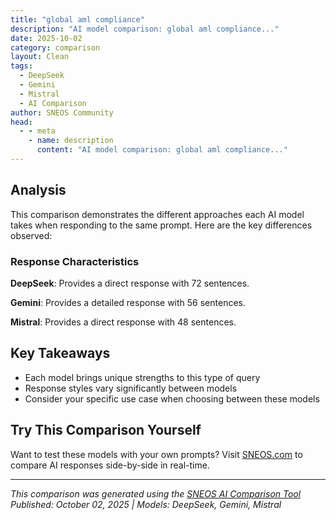 ```yaml
---
title: "global aml compliance"
description: "AI model comparison: global aml compliance..."
date: 2025-10-02
category: comparison
layout: Clean
tags:
  - DeepSeek
  - Gemini
  - Mistral
  - AI Comparison
author: SNEOS Community
head:
  - - meta
    - name: description
      content: "AI model comparison: global aml compliance..."
---
```


<ChatComparison
  title="global aml compliance"
  prompt="global aml compliance"
  :responses='{
    "DeepSeek": "Of course. Here is a comprehensive overview of **Global AML (Anti-Money Laundering) Compliance**, covering its importance, key components, major frameworks, and current challenges.\n\n### Executive Summary\n\n**Global AML Compliance** refers to the set of laws, regulations, procedures, and technologies that financial institutions and other regulated entities implement to prevent, detect, and report money laundering and terrorist financing activities across international borders. It\u0027s a complex, dynamic field driven by the global effort to combat financial crime.\n\n---\n\n### 1. Why is Global AML Compliance Critical?\n\n*   **Combating Crime:** Money laundering is the lifeblood of serious crimes like drug trafficking, terrorism, corruption, and tax evasion. Effective AML systems disrupt these illicit activities.\n*   **Protecting Financial System Integrity:** It helps maintain the stability and integrity of the global financial system by preventing its misuse by criminals.\n*   **Legal and Regulatory Obligation:** Failure to comply results in severe consequences, including:\n    *   **Massive Fines** (billions of dollars in some cases)\n    *   **Criminal Prosecution** of individuals and the entity\n    *   **Loss of Licenses** to operate\n    *   **Reputational Damage** that can be fatal to a business\n*   **National Security:** Directly supports efforts to combat terrorism financing (CFT - Counter-Financing of Terrorism) and the proliferation of weapons of mass destruction (PF - Proliferation Financing).\n\n---\n\n### 2. The Core Components of an AML Compliance Program (The \u0022Five Pillars\u0022)\n\nWhile specifics vary by jurisdiction, most global frameworks are built on these five pillars:\n\n1.  **Internal Policies, Procedures, and Controls:** A documented framework outlining how the institution will comply with AML regulations.\n2.  **Designated Compliance Officer:** An individual with the expertise and authority to oversee the AML program.\n3.  **Customer Due Diligence (CDD) \u0026 Know Your Customer (KYC):**\n    *   **CDD:** The process of identifying the customer and verifying their identity.\n    *   **Enhanced Due Diligence (EDD):** Additional checks for higher-risk customers (e.g., Politically Exposed Persons - PEPs, customers from high-risk jurisdictions).\n4.  **Ongoing Monitoring and Suspicious Activity Reporting (SAR):** Continuously monitoring customer transactions for suspicious patterns and filing reports with the national Financial Intelligence Unit (FIU).\n5.  **Employee Training:** Regular, role-specific training to ensure staff can recognize and respond to potential money laundering activities.\n\n---\n\n### 3. Key Global AML Standards and Bodies\n\nGlobal compliance is shaped by a few key international organizations:\n\n| Body | Full Name | Role \u0026 Influence |\n| :--- | :--- | :--- |\n| **FATF** | **Financial Action Task Force** | The global standard-setter. It issues the **40 Recommendations**, which are the international benchmark for AML/CFT. It does not enforce laws but \u0022names and shames\u0022 non-compliant countries through its \u0022grey list\u0022 and \u0022black list.\u0022 |\n| **UN** | **United Nations** | Passes international conventions (e.g., the Palermo Convention, the Terrorist Financing Convention) that obligate member states to enact AML laws. |\n| **IMF \u0026 World Bank** | **International Monetary Fund \u0026 World Bank** | Provide technical assistance and assess countries\u0027 AML frameworks as part of their financial sector reviews. |\n| **Egmont Group** | **Egmont Group of Financial Intelligence Units** | A network of national FIUs that facilitates international cooperation and information sharing. |\n\n---\n\n### 4. Major Regional and National Frameworks\n\nInternational standards are implemented through regional and national laws:\n\n*   **United States:** The cornerstone is the **Bank Secrecy Act (BSA)**, enforced by **FinCEN** (Financial Crimes Enforcement Network). The **USA PATRIOT Act** significantly expanded its scope.\n*   **European Union:** Implements AML directives into binding law for member states. The **6th Anti-Money Laundering Directive (6AMLD)** is the latest, emphasizing stricter liability and a harmonized list of predicate offenses.\n*   **United Kingdom:** Post-Brexit, the **UK Money Laundering Regulations** transposed EU directives and are now enforced by the FCA, with the **Economic Crime Act** providing further powers.\n*   **Asia-Pacific:** Jurisdictions like **Singapore (MAS), Hong Kong (HKMA)**, and **Australia (AUSTRAC)** have robust, well-regarded AML regimes that closely follow FATF standards.\n\n---\n\n### 5. Current Challenges and Future Trends\n\nThe field is constantly evolving in response to new threats and technologies.\n\n1.  **Digital Assets \u0026 Cryptocurrency:** Regulating decentralized finance (DeFi) and virtual asset service providers (VASPs) is a top priority for FATF and national regulators. The **\u0022Travel Rule\u0022** is a major challenge for VASPs.\n2.  **Technological Innovation:**\n    *   **AI and Machine Learning:** Used to enhance transaction monitoring, reduce false positives, and identify complex, non-obvious patterns.\n    *   **RegTech (Regulatory Technology):** Solutions for automating KYC, sanctions screening, and customer risk scoring.\n3.  **Increased Scrutiny on Enablers:** Law firms, accounting firms, real estate agents, and trust and company service providers are facing much stricter enforcement as they are often used to launder money.\n4.  **Beneficial Ownership Transparency:** A global push for public or centralized registers of beneficial ownership to peel back the corporate veil that hides illicit actors.\n5.  **Cross-Border Data Sharing:** Balancing effective information sharing between institutions and across borders with strict data privacy laws (like GDPR).\n6.  **Environmental, Social, and Governance (ESG):** AML is increasingly linked to fighting corruption and environmental crime (e.g., illegal logging, mining), which are predicate offenses to money laundering.\n\n---\n\n### 6. Practical Steps for a Multinational Corporation\n\n1.  **Centralized Framework with Localization:** Develop a global AML policy but allow for localization to meet specific jurisdictional requirements.\n2.  **Enterprise-Wide Risk Assessment:** Conduct a thorough assessment to identify and understand the money laundering risks across all business lines, customers, and geographies.\n3.  **Leverage Technology:** Invest in a unified transaction monitoring system, a centralized KYC platform, and efficient sanctions screening tools.\n4.  **Regular Independent Testing:** Have the AML program audited regularly by a third party or an independent internal audit function.\n5.  **Senior Management Oversight:** Ensure the Board of Directors and C-suite are fully engaged and understand their personal liability in many jurisdictions.\n\n### Conclusion\n\n**Global AML compliance is not a static, one-time project but a continuous, risk-based process.** Organizations must stay agile, informed about regulatory changes, and proactive in adopting new technologies to effectively combat financial crime and protect themselves from severe regulatory and reputational harm. The cost of non-compliance far outweighs the cost of building a robust, global AML program.",
    "Gemini": "AML compliance, or Anti-Money Laundering compliance, is a set of laws, regulations, and procedures intended to prevent criminals from disguising illegally obtained funds as legitimate income.  It\u0027s a critical aspect of the financial system and affects a wide range of businesses, not just banks.\n\nHere\u0027s a breakdown of key aspects of global AML compliance:\n\n**Why is it important globally?**\n\n*   **Combating Financial Crime:**  AML efforts aim to stop the flow of money that fuels illicit activities like terrorism, drug trafficking, human trafficking, corruption, and other organized crimes.\n*   **Protecting the Financial System:**  Money laundering can destabilize financial institutions and entire economies.  AML regulations are designed to safeguard the integrity of the financial system.\n*   **International Cooperation:**  Money laundering is often a cross-border activity.  Global AML compliance requires international collaboration to share information, harmonize regulations, and pursue criminal networks.\n*   **Reputational Risk:**  Organizations that fail to comply with AML regulations face severe penalties, including fines, legal action, and damage to their reputation.  This can lead to loss of business and difficulty attracting investors.\n\n**Key Elements of AML Compliance Programs:**\n\nWhile specific requirements vary by jurisdiction, most effective AML programs include the following:\n\n*   **Customer Due Diligence (CDD):**\n    *   **Know Your Customer (KYC):**  Verifying the identity of customers and understanding the nature of their business.  This includes collecting and analyzing customer information to assess the risk they pose.\n    *   **Enhanced Due Diligence (EDD):**  Conducting more thorough investigations for high-risk customers or transactions. This can include deeper background checks, verifying sources of funds, and ongoing monitoring.\n*   **Transaction Monitoring:**  Monitoring customer transactions for suspicious activity that could indicate money laundering. This involves using automated systems to flag transactions that exceed certain thresholds or exhibit unusual patterns.\n*   **Reporting Suspicious Activity:**  Filing Suspicious Activity Reports (SARs) or Suspicious Transaction Reports (STRs) with the appropriate regulatory authorities when suspicious activity is detected.\n*   **Record Keeping:**  Maintaining detailed records of customer information, transactions, and AML compliance efforts.  These records are essential for audits and investigations.\n*   **AML Compliance Officer:**  Designating a responsible individual or team to oversee the organization\u0027s AML compliance program. The AML compliance officer is responsible for developing and implementing policies and procedures, training employees, and ensuring ongoing compliance.\n*   **Employee Training:**  Providing regular training to employees on AML regulations, policies, and procedures. This ensures that employees are aware of their responsibilities and can identify and report suspicious activity.\n*   **Independent Audit:**  Conducting regular independent audits of the AML compliance program to identify weaknesses and ensure its effectiveness.\n\n**Key Global Organizations and Standards:**\n\n*   **Financial Action Task Force (FATF):**  An inter-governmental body that sets international standards for combating money laundering and terrorist financing. FATF recommendations are widely adopted by countries around the world.  They also maintain lists of high-risk and non-cooperative jurisdictions.\n*   **Wolfsberg Group:**  An association of global banks that develops standards and guidelines for private banking and related financial services to prevent money laundering, terrorist financing, and other financial crimes.\n*   **United Nations (UN):**  The UN has several conventions and resolutions related to combating money laundering and terrorist financing.\n*   **Basel Committee on Banking Supervision (BCBS):** Sets standards for banking regulation, including AML, and aims to promote sound risk management practices.\n\n**Geographic Variations and Specific Requirements:**\n\nAML laws and regulations vary significantly from country to country.  Some key jurisdictions and their regulatory bodies include:\n\n*   **United States:**  Bank Secrecy Act (BSA), USA PATRIOT Act, Office of Foreign Assets Control (OFAC) regulations, enforced by FinCEN (Financial Crimes Enforcement Network).\n*   **European Union:**  AML Directives, enforced by individual member states\u0027 regulatory authorities.  The EU also has regulations on cross-border transfers of funds.\n*   **United Kingdom:**  Proceeds of Crime Act (POCA), Money Laundering Regulations, enforced by the Financial Conduct Authority (FCA).\n*   **Canada:**  Proceeds of Crime (Money Laundering) and Terrorist Financing Act (PCMLTFA), enforced by FINTRAC (Financial Transactions and Reports Analysis Centre of Canada).\n*   **Australia:**  Anti-Money Laundering and Counter-Terrorism Financing Act 2006 (AML/CTF Act), enforced by AUSTRAC (Australian Transaction Reports and Analysis Centre).\n*   **Singapore:**  Corruption, Drug Trafficking and Other Serious Crimes (Confiscation of Benefits) Act (CDSA), enforced by the Monetary Authority of Singapore (MAS).\n\n**Industries Affected:**\n\nAML compliance is not limited to traditional financial institutions. It impacts a broad range of industries, including:\n\n*   **Banks and Credit Unions**\n*   **Money Service Businesses (MSBs):**  Money transmitters, currency exchanges, check cashers\n*   **Securities Brokers and Dealers**\n*   **Insurance Companies**\n*   **Real Estate**\n*   **Casinos**\n*   **Precious Metals and Gem Dealers**\n*   **Virtual Asset Service Providers (VASPs):**  Cryptocurrency exchanges, custodians, and wallet providers\n*   **Law Firms and Accounting Firms (in some jurisdictions)**\n\n**Challenges of Global AML Compliance:**\n\n*   **Evolving Regulations:**  AML regulations are constantly evolving to address new threats and vulnerabilities.  Organizations must stay up-to-date on the latest changes and adapt their compliance programs accordingly.\n*   **Technological Advancements:**  Money launderers are increasingly using sophisticated technologies to conceal their activities.  AML compliance programs must leverage technology to detect and prevent money laundering.\n*   **Cross-Border Transactions:**  Money laundering often involves complex cross-border transactions, making it difficult to track and trace illicit funds.\n*   **Data Privacy Concerns:**  AML compliance requires the collection and processing of personal data, which must be done in accordance with data privacy regulations such as GDPR.\n*   **Implementation Costs:**  Implementing and maintaining an effective AML compliance program can be costly, especially for smaller organizations.\n*   **Lack of Harmonization:**  While international standards exist, AML regulations still vary significantly across jurisdictions, creating complexity for organizations operating in multiple countries.\n\n**Best Practices for Global AML Compliance:**\n\n*   **Risk-Based Approach:**  Develop a risk-based approach to AML compliance, focusing resources on the areas that pose the greatest risk of money laundering.\n*   **Strong Governance and Oversight:**  Establish strong governance and oversight structures to ensure that the AML compliance program is effective and accountable.\n*   **Technology Solutions:**  Leverage technology solutions to automate AML processes, improve efficiency, and enhance detection capabilities.\n*   **Collaboration and Information Sharing:**  Collaborate with other organizations and share information with regulatory authorities to enhance AML efforts.\n*   **Continuous Improvement:**  Continuously monitor and improve the AML compliance program to ensure that it remains effective and up-to-date.\n\nIn conclusion, global AML compliance is a complex and ever-evolving field.  Organizations must understand the relevant laws and regulations, implement effective compliance programs, and stay vigilant in the fight against money laundering.  Failure to comply can result in severe penalties and reputational damage.  Consulting with legal and compliance experts is crucial for navigating the complexities of global AML compliance.\n",
    "Mistral": "Global Anti-Money Laundering (AML) compliance involves adhering to international standards and regulations aimed at preventing, detecting, and reporting money laundering activities. Here are some key aspects and best practices for global AML compliance:\n\n### Key Aspects of Global AML Compliance\n\n1. **Know Your Customer (KYC)**:\n   - **Customer Identification**: Verify the identity of customers using reliable documents, data, or information.\n   - **Customer Due Diligence (CDD)**: Assess the risk associated with customers and monitor their transactions.\n   - **Enhanced Due Diligence (EDD)**: Apply additional scrutiny for higher-risk customers, such as Politically Exposed Persons (PEPs) or those from high-risk jurisdictions.\n\n2. **Transaction Monitoring**:\n   - Implement systems to monitor and analyze customer transactions for suspicious activities.\n   - Use automated tools and algorithms to detect unusual patterns or anomalies.\n\n3. **Reporting**:\n   - **Suspicious Activity Reports (SARs)**: Report any suspicious transactions or activities to the relevant authorities.\n   - **Currency Transaction Reports (CTRs)**: Report large cash transactions above a certain threshold.\n\n4. **Record Keeping**:\n   - Maintain detailed records of customer information, transactions, and compliance activities for a specified period.\n\n5. **Training and Awareness**:\n   - Provide regular training to employees on AML regulations, procedures, and best practices.\n   - Ensure that all staff are aware of their roles and responsibilities in AML compliance.\n\n6. **Internal Controls and Audits**:\n   - Establish robust internal controls to prevent and detect money laundering.\n   - Conduct regular internal and external audits to assess the effectiveness of AML programs.\n\n7. **Risk Assessment**:\n   - Conduct a comprehensive risk assessment to identify and mitigate AML risks.\n   - Regularly update the risk assessment to reflect changes in the business environment.\n\n### International Standards and Regulations\n\n1. **Financial Action Task Force (FATF)**:\n   - The FATF sets international standards for AML and combating the financing of terrorism (CFT).\n   - FATF recommendations are widely adopted by countries around the world.\n\n2. **Basel Committee on Banking Supervision**:\n   - Provides guidelines and principles for sound risk management practices, including AML.\n\n3. **Wolfsberg Group**:\n   - A group of global banks that develops AML principles and guidelines for the financial industry.\n\n4. **Egmont Group**:\n   - A network of Financial Intelligence Units (FIUs) that share information and best practices on AML.\n\n### Best Practices for Global AML Compliance\n\n1. **Adopt a Risk-Based Approach**:\n   - Tailor AML measures based on the risk profile of customers, products, and services.\n   - Focus resources on higher-risk areas.\n\n2. **Leverage Technology**:\n   - Use advanced analytics, machine learning, and artificial intelligence to enhance transaction monitoring and risk assessment.\n   - Implement automated KYC and CDD processes to improve efficiency and accuracy.\n\n3. **Collaborate with Regulators and Peers**:\n   - Engage with regulatory authorities to stay informed about changes in AML regulations and best practices.\n   - Share information and collaborate with other financial institutions to enhance AML efforts.\n\n4. **Continuous Improvement**:\n   - Regularly review and update AML policies, procedures, and controls.\n   - Stay informed about emerging risks and trends in money laundering.\n\n5. **Customer Education**:\n   - Educate customers about the importance of AML compliance and their role in preventing money laundering.\n   - Provide clear communication about KYC and CDD requirements.\n\n### Conclusion\n\nGlobal AML compliance is a complex and evolving field that requires a comprehensive approach. By adhering to international standards, implementing robust internal controls, and leveraging technology, financial institutions can effectively manage AML risks and ensure compliance with regulatory requirements."
  }'
  published-date="09:49"
/>

## Analysis

This comparison demonstrates the different approaches each AI model takes when responding to the same prompt. Here are the key differences observed:

### Response Characteristics

**DeepSeek**: Provides a direct response with 72 sentences. 

**Gemini**: Provides a detailed response with 56 sentences. 

**Mistral**: Provides a direct response with 48 sentences. 

## Key Takeaways

- Each model brings unique strengths to this type of query
- Response styles vary significantly between models
- Consider your specific use case when choosing between these models

## Try This Comparison Yourself

Want to test these models with your own prompts? Visit [SNEOS.com](https://sneos.com) to compare AI responses side-by-side in real-time.

---

*This comparison was generated using the [SNEOS AI Comparison Tool](https://sneos.com)*
*Published: October 02, 2025 | Models: DeepSeek, Gemini, Mistral*
